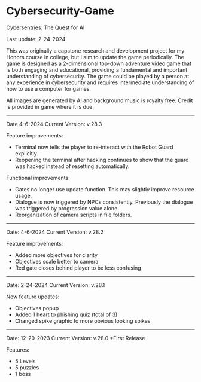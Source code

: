 # Cybersecurity-Game
Cybersentries: The Quest for AI

Last update: 2-24-2024

This was originally a capstone research and development project for my Honors course in college, but I aim to update the game periodically. The game is designed as a 2-dimensional top-down adventure video game that is both engaging and educational, providing a fundamental and important understanding of cybersecurity. The game could be played by a person at any experience in cybersecurity and requires intermediate understanding of how to use a computer for games.

All images are generated by AI and background music is royalty free. Credit is provided in game where it is due.

-----------------------
Date 4-6-2024
Current Version: v.28.3

Feature improvements:
* Terminal now tells the player to re-interact with the Robot Guard explicitly.
* Reopening the terminal after hacking continues to show that the guard was hacked instead of resetting automatically.

Functional improvements:
* Gates no longer use update function. This may slightly improve resource usage.
* Dialogue is now triggered by NPCs consistently. Previously the dialogue was triggered by progression value alone.
* Reorganization of camera scripts in file folders.

-----------------------
Date: 4-6-2024
Current Version: v.28.2

Feature improvements:
* Added more objectives for clarity
* Objectives scale better to camera
* Red gate closes behind player to be less confusing

-----------------------
Date: 2-24-2024
Current Version: v.28.1

New feature updates:
* Objectives popup
* Added 1 heart to phishing quiz (total of 3)
* Changed spike graphic to more obvious looking spikes

-----------------------
Date: 12-20-2023
Current Version: v.28.0
*First Release

Features:
* 5 Levels
* 5 puzzles
* 1 boss